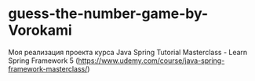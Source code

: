 # guess-the-number-game-by-Vorokami

Моя реализация проекта курса Java Spring Tutorial Masterclass - Learn Spring Framework 5 (https://www.udemy.com/course/java-spring-framework-masterclass/)
